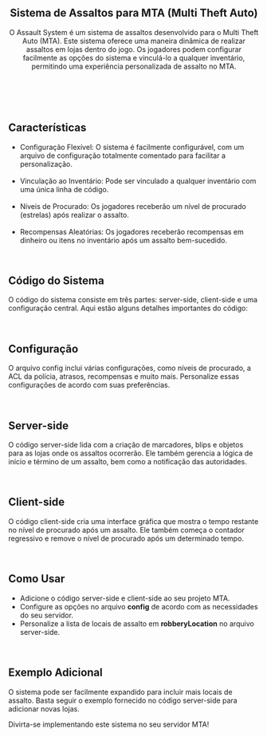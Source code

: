 <header>
  <h2>Sistema de Assaltos para MTA (Multi Theft Auto)</h2>
  <p>
    O Assault System é um sistema de assaltos desenvolvido para o Multi Theft Auto (MTA).
    Este sistema oferece uma maneira dinâmica de realizar assaltos em lojas dentro do jogo.
    Os jogadores podem configurar facilmente as opções do sistema e vinculá-lo a qualquer inventário,
    permitindo uma experiência personalizada de assalto no MTA.
  </p>
</header>

<br/>

<div>
  <h2>Características</h2>
  <ul>
    <li>Configuração Flexível: O sistema é facilmente configurável, com um arquivo de configuração totalmente comentado para facilitar a personalização.</li><br/>
    <li>Vinculação ao Inventário: Pode ser vinculado a qualquer inventário com uma única linha de código.</li><br/>
    <li>Níveis de Procurado: Os jogadores receberão um nível de procurado (estrelas) após realizar o assalto.</li><br/>
    <li>Recompensas Aleatórias: Os jogadores receberão recompensas em dinheiro ou itens no inventário após um assalto bem-sucedido.</li>
  </ul>
</div>

<br/>

<div>
  <h2>Código do Sistema</h2>
  <p>O código do sistema consiste em três partes: server-side, client-side e uma configuração central. Aqui estão alguns detalhes importantes do código:</p>
</div>

<br/>

<div>
  <h2>Configuração</h2>
  <p>O arquivo config inclui várias configurações, como níveis de procurado, a ACL da polícia, atrasos, recompensas e muito mais. Personalize essas configurações de acordo com suas preferências.</p>
</div>

<br/>

<div>
  <h2>Server-side</h2>
  <p>O código server-side lida com a criação de marcadores, blips e objetos para as lojas onde os assaltos ocorrerão. Ele também gerencia a lógica de início e término de um assalto, bem como a notificação das autoridades.</p>
</div>

<br/>

<div>
  <h2>Client-side</h2>
  <p>O código client-side cria uma interface gráfica que mostra o tempo restante no nível de procurado após um assalto. Ele também começa o contador regressivo e remove o nível de procurado após um determinado tempo.</p>
</div>

<br/>

<div>
  <h2>Como Usar</h2>
  <ul>
    <li>Adicione o código server-side e client-side ao seu projeto MTA.</li>
    <li>Configure as opções no arquivo <strong>config</strong> de acordo com as necessidades do seu servidor.</li>
    <li>Personalize a lista de locais de assalto em <strong>robberyLocation</strong> no arquivo server-side.</li>
  </ul>
</div>

<br/>

<div>
  <h2>Exemplo Adicional</h2>
  <p>O sistema pode ser facilmente expandido para incluir mais locais de assalto. Basta seguir o exemplo fornecido no código server-side para adicionar novas lojas.</p>

  <p>Divirta-se implementando este sistema no seu servidor MTA!</p>
</div>
